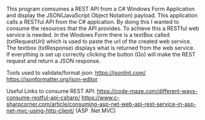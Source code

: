 This program comsumes a REST API from a C# Windows Form Application and display the JSON(JavaScript Object Notation) payload.  This application calls a 
RESTful API from the C# applcation.  By doing this I wanted to consume the resources that the API provides.  To achieve this
a RESTful web service is needed.  In the Windows Form there is a textBox called (txtRequestUrl) which is used to paste the url
of the created web service. The textbox (txtResponse)  displays what is returned from the web service.  If everything
is set up correctly clicking the button (Go) will make the REST request and return a JSON response.

Tools used to validate/format json: 
https://jsonlint.com/
https://jsonformatter.org/json-editor

Useful Links to consume REST API:
https://code-maze.com/different-ways-consume-restful-api-csharp/
https://www.c-sharpcorner.com/article/consuming-asp-net-web-api-rest-service-in-asp-net-mvc-using-http-client/ (ASP .Net MVC)




